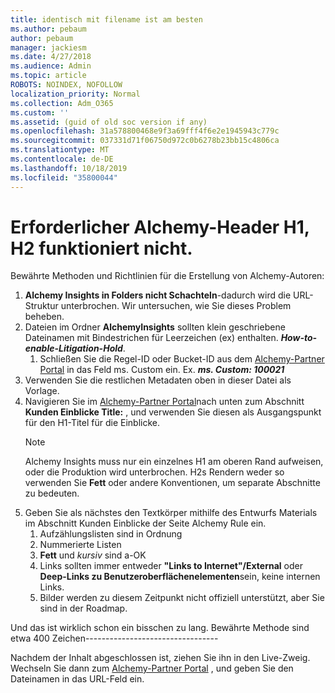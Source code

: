 ```yaml
---
title: identisch mit filename ist am besten
ms.author: pebaum
author: pebaum
manager: jackiesm
ms.date: 4/27/2018
ms.audience: Admin
ms.topic: article
ROBOTS: NOINDEX, NOFOLLOW
localization_priority: Normal
ms.collection: Adm_O365
ms.custom: ''
ms.assetid: (guid of old soc version if any)
ms.openlocfilehash: 31a578800468e9f3a69fff4f6e2e1945943c779c
ms.sourcegitcommit: 037331d71f06750d972c0b6278b23bb15c4806ca
ms.translationtype: MT
ms.contentlocale: de-DE
ms.lasthandoff: 10/18/2019
ms.locfileid: "35800044"
---
```

# <a name="required-alchemy-header-h1-h2s-dont-work"></a>Erforderlicher Alchemy-Header H1, H2 funktioniert nicht.
Bewährte Methoden und Richtlinien für die Erstellung von Alchemy-Autoren:

1. **Alchemy Insights in Folders nicht Schachteln**-dadurch wird die URL-Struktur unterbrochen. Wir untersuchen, wie Sie dieses Problem beheben.
1. Dateien im Ordner **AlchemyInsights** sollten klein geschriebene Dateinamen mit Bindestrichen für Leerzeichen (ex) enthalten. ***How-to-enable-Litigation-Hold***.
    1. Schließen Sie die Regel-ID oder Bucket-ID aus dem [Alchemy-Partner Portal](https://alchemyportal.azurewebsites.net) in das Feld ms. Custom ein. Ex. ***ms. Custom: 100021***
1. Verwenden Sie die restlichen Metadaten oben in dieser Datei als Vorlage.
1. Navigieren Sie im [Alchemy-Partner Portal](https://alchemyportal.azurewebsites.net)nach unten zum Abschnitt **Kunden Einblicke Title:** , und verwenden Sie diesen als Ausgangspunkt für den H1-Titel für die Einblicke. 
    > [!NOTE]
    > Alchemy Insights muss nur ein einzelnes H1 am oberen Rand aufweisen, oder die Produktion wird unterbrochen. H2s Rendern weder so verwenden Sie **Fett** oder andere Konventionen, um separate Abschnitte zu bedeuten.
1. Geben Sie als nächstes den Textkörper mithilfe des Entwurfs Materials im Abschnitt Kunden Einblicke der Seite Alchemy Rule ein.
    1. Aufzählungslisten sind in Ordnung
    1. Nummerierte Listen
    1. **Fett** und *kursiv* sind a-OK
    1. Links sollten immer entweder **"Links to Internet"/External** oder **Deep-Links zu Benutzeroberflächenelementen**sein, keine internen Links.
    1. Bilder werden zu diesem Zeitpunkt nicht offiziell unterstützt, aber Sie sind in der Roadmap.

Und das ist wirklich schon ein bisschen zu lang. Bewährte Methode sind etwa 400 Zeichen---------------------------------

Nachdem der Inhalt abgeschlossen ist, ziehen Sie ihn in den Live-Zweig. Wechseln Sie dann zum [Alchemy-Partner Portal](https://alchemyportal.azurewebsites.net) , und geben Sie den Dateinamen in das URL-Feld ein. 